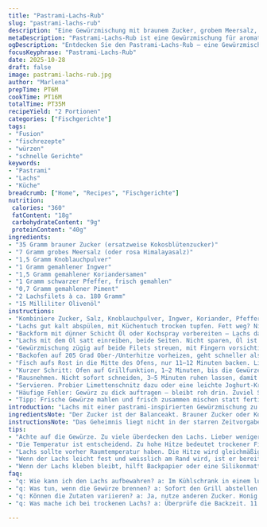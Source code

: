 ```yaml
---
title: "Pastrami-Lachs-Rub"
slug: "pastrami-lachs-rub"
description: "Eine Gewürzmischung mit braunem Zucker, grobem Meersalz, Knoblauchpulver, gemahlenem Ingwer, Koriandersamenpulver, Schwarzem Pfeffer und Piment, die dem Lachs beim Backen intensive Aromen verleiht. Der Lachs wird mit Olivenöl eingerieben, anschließend mit der Gewürzmischung bedeckt, kühlt kurz, dann bei hoher Temperatur gebacken und zum Schluss kurz gegrillt. Die Zubereitung braucht ca. 35 Minuten, ergibt zwei Portionen und spielt mit süß-würzigem Kontrast, leichter Schärfe und leckerer Kruste. Unbedingt auf die Farbe und den Duft achten – Gewürze karamellisieren und ziehen ein. Ersetze normalen braunen Zucker durch Kokosblütenzucker für einen herberen Geschmack. Statt Meersalz funktioniert rosa Himalayasalz gut. Die perfekte Kruste entsteht, wenn das Öl und Salz genug eingezogen sind und der Ofen gut vorgeheizt. Lachs sollte saftig bleiben, sonst dauert’s zu lange."
metaDescription: "Pastrami-Lachs-Rub ist eine Gewürzmischung für aromatischen Lachs. Schnelle Zubereitung und interessante Aromen."
ogDescription: "Entdecken Sie den Pastrami-Lachs-Rub – eine Gewürzmischung, die Lachs saftig und aromatisch macht."
focusKeyphrase: "Pastrami-Lachs-Rub"
date: 2025-10-28
draft: false
image: pastrami-lachs-rub.jpg
author: "Marlena"
prepTime: PT6M
cookTime: PT16M
totalTime: PT35M
recipeYield: "2 Portionen"
categories: ["Fischgerichte"]
tags:
- "Fusion"
- "fischrezepte"
- "würzen"
- "schnelle Gerichte"
keywords:
- "Pastrami"
- "Lachs"
- "Küche"
breadcrumb: ["Home", "Recipes", "Fischgerichte"]
nutrition: 
 calories: "360"
 fatContent: "18g"
 carbohydrateContent: "9g"
 proteinContent: "40g"
ingredients:
- "35 Gramm brauner Zucker (ersatzweise Kokosblütenzucker)"
- "7 Gramm grobes Meersalz (oder rosa Himalayasalz)"
- "1,5 Gramm Knoblauchpulver"
- "1 Gramm gemahlener Ingwer"
- "1,5 Gramm gemahlener Koriandersamen"
- "1 Gramm schwarzer Pfeffer, frisch gemahlen"
- "0,7 Gramm gemahlener Piment"
- "2 Lachsfilets à ca. 180 Gramm"
- "15 Milliliter Olivenöl"
instructions:
- "Kombiniere Zucker, Salz, Knoblauchpulver, Ingwer, Koriander, Pfeffer und Piment in kleinem Gefäß. Müsste leicht krümelig sein aber nicht zu fein – Textur gibt später Biss."
- "Lachs gut kalt abspülen, mit Küchentuch trocken tupfen. Fett weg? Nicht komplett, die Fettschicht hilft beim Geschmack und beim Krustenbild."
- "Backform mit dünner Schicht Öl oder Kochspray vorbereiten – Lachs darf nicht ankleben, sonst geht Gewürz kaputt beim Wenden (wenn man den Ofen offen macht)."
- "Lachs mit dem Öl satt einreiben, beide Seiten. Nicht sparen, Öl ist Bindeglied für Gewürze und Hitze."
- "Gewürzmischung zügig auf beide Filets streuen, mit Fingern vorsichtig andrücken – nicht wischen, sonst reibt man das Öl ab. Es muss haften bleiben. Kurz kühl stellen, aber nicht länger als 15 Minuten, sonst zieht Salz zu viel Flüssigkeit und macht den Fisch trocken."
- "Backofen auf 205 Grad Ober-/Unterhitze vorheizen, geht schneller als Umluft. Wichtig: Lachs sollte Raumtemperatur bekommen, bevor er rein kommt, sonst zieht’s chemisch Wasser beim Backen heraus."
- "Fisch aufs Rost in die Mitte des Ofens, nur 11–12 Minuten backen. Lieber zu kurz als zu lang. Man sieht das Weißwerden am Rand, der Fisch zieht sich zusammen."
- "Kurzer Schritt: Ofen auf Grillfunktion, 1–2 Minuten, bis die Gewürze anfangen dunkel zu blubbern und leicht karamellisieren. Achtung: Nicht verbrennen, wird schnell bitter."
- "Rausnehmen. Nicht sofort schneiden, 3–5 Minuten ruhen lassen, damit sich Säfte setzen. Lachs bleibt saftig; knusprige Gewürzkruste ist stabil, nicht weich."
- "Servieren. Probier Limettenschnitz dazu oder eine leichte Joghurt-Kräuter-Sauce, Pastrami-Salz süß, Sauer zusammen ist eine spannende Kombination."
- "Häufige Fehler: Gewürz zu dick auftragen – bleibt roh drin. Zuviel Salz hat getrocknet, schmeckt zu krass. Zu lang backen macht Fisch trocken, zu kurz bleibt mehlig."
- "Tipp: Frische Gewürze mahlen und frisch zusammen mischen statt fertige Mischungen. Für noch mehr Umami einen Hauch geräuchertes Paprikapulver zugeben, passt wie die Faust aufs Auge."
introduction: "Lachs mit einer pastrami-inspirierten Gewürzmischung zu veredeln, das hab ich mir öfter überlegt. Zucker karamellisiert, Salz entzieht Flüssigkeiten, Kräuter und Gewürze geben Tiefgang. Ursprünglich zu süß, zu salzig, jetzt passt’s. Das Geheimnis liegt im Timing – Gewürze und Öl müssen sich verbinden, der Lachs braucht Wärme aber darf nicht trocken werden. Ich hab ausprobiert, den Fisch lange ziehen zu lassen – falsch, wird trocken. Lieber schnell würzen, kurz kühlen, kurz backen und abschließend grillen. Man riecht den Unterschied, der süßliche Zimtgeruch, die leichte Schärfe im Hintergrund, die fein-griffige Kruste auf dem zarten Fisch. Kombiniert mit frischer Limette oder Meerrettich eine richtige Geschmacksexplosion, die Lust macht aufs nächste Mal."
ingredientsNote: "Der Zucker ist der Balanceakt. Brauner Zucker oder Kokosblütenzucker sorgen für die karamellisierte Kruste. Wer es weniger süß mag, nimmt schlicht braunen Zucker, für intensiveren Geschmack Kokosblütenzucker. Meersalz grob ist wichtig – feines Salz macht den Fisch überwürzt. Knoblauchpulver und gemahlener Ingwer geben Würze, frische Gewürze mahlen bringt deutlich mehr Aroma als Fertigmüll. Koriander und Piment sorgen für die Pastrami-Note, passen harmonisch, sind aber kritisch – zu viel wirkt schnell dominant. Schwarzer Pfeffer frisch gemahlen, nie am Stück kaufen. Olivenöl nimmt die Gewürze auf und schützt den Fisch vor zu starker Hitze, hier keine Billigware verwenden, guter Geschmack macht den Unterschied."
instructionsNote: "Das Geheimnis liegt nicht in der starren Zeitvorgabe, sondern in der Beobachtung. Lachs beim Würzen nicht mit Salz übertreiben – lieber weniger und dann probieren. Beim Backen beobachte ich den Rand des Lachsfilets, wie er sich leicht weisslich verfärbt und wie die Gewürze anfangen zu karamellisieren. Unter der Grillfunktion bloß nicht wegsehen, das wird rasant dunkel. Ruhen nach dem Backen ist Pflicht, Säfte ziehen sich sonst nicht zurück. Lachs ist sehr empfindlich, Überhitzen passiert schnell. Oft hilft ein Backpapier oder eine silikone Backmatte, um das Ankleben zu vermeiden. Für mehr Effizienz nutze ich meist zwei Arbeitsschritte parallel: Gewürzmischung vorbereiten, während der Ofen vorheizt, Filets kurz abtupfen. Besser mehr scharfe Gewürze im Vorrat haben, reduzieren geht immer, hinzufügen nicht mehr."
tips:
- "Achte auf die Gewürze. Zu viele überdecken den Lachs. Lieber weniger nehmen und nachwürzen. Frisch gemahlen ist besser. Experimentiere mit Rauchpaprika für mehr Tiefe."
- "Die Temperatur ist entscheidend. Zu hohe Hitze bedeutet trockener Fisch. Bei 205 Grad bleiben und dann grillen. Behalte den Lachs im Blick während des Grillens."
- "Lachs sollte vorher Raumtemperatur haben. Die Hitze wird gleichmäßig verteilt. Schnelles Würzen ist wichtig. Nicht zu lange im Kühlschrank lassen, sonst wird er trocken."
- "Wenn der Lachs leicht fest und weisslich am Rand wird, ist er bereit. Das sieht man. Karamellisierung ist gut, aber nicht schwarz. Mache regelmäßig Stoppprüfungen."
- "Wenn der Lachs kleben bleibt, hilft Backpapier oder eine Silikonmatte. Auch die Vorheizzeit ist wichtig. Mich hat dies viel Zeit gekostet. Ein kaltes Blech funktioniert nicht."
faq:
- "q: Wie kann ich den Lachs aufbewahren? a: Im Kühlschrank in einem luftdichten Behälter. Aber nicht zu lange. 2 Tage max. Einfrieren möglich. Muss gut verpackt sein."
- "q: Was tun, wenn die Gewürze brennen? a: Sofort den Grill abstellen. Es wird schnell bitter. Wenn die Gewürze anfangen zu schwarz zu werden, muss man herausnehmen."
- "q: Können die Zutaten variieren? a: Ja, nutze anderen Zucker. Honig funktioniert auch. Meersalz kann rosa Himalaya ersetzen. Das Aroma bleibt intensiv."
- "q: Was mache ich bei trockenen Lachs? a: Überprüfe die Backzeit. 11 Minuten reichen oft. Zu lange macht ihn trocken. Aber für weniger saftigen Lachs kann man mehr Öl nehmen."

---
```

